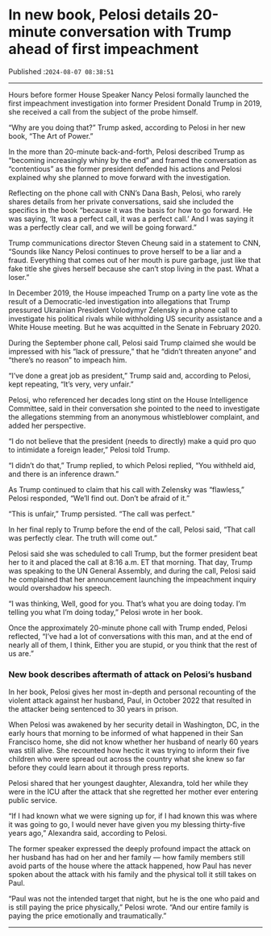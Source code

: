 # In new book, Pelosi details 20-minute conversation with Trump ahead of first impeachment

Published :`2024-08-07 08:38:51`

---

Hours before former House Speaker Nancy Pelosi formally launched the first impeachment investigation into former President Donald Trump in 2019, she received a call from the subject of the probe himself.

“Why are you doing that?” Trump asked, according to Pelosi in her new book, “The Art of Power.”

In the more than 20-minute back-and-forth, Pelosi described Trump as “becoming increasingly whiny by the end” and framed the conversation as “contentious” as the former president defended his actions and Pelosi explained why she planned to move forward with the investigation.

Reflecting on the phone call with CNN’s Dana Bash, Pelosi, who rarely shares details from her private conversations, said she included the specifics in the book “because it was the basis for how to go forward. He was saying, ‘It was a perfect call, it was a perfect call.’ And I was saying it was a perfectly clear call, and we will be going forward.”

Trump communications director Steven Cheung said in a statement to CNN, “Sounds like Nancy Pelosi continues to prove herself to be a liar and a fraud. Everything that comes out of her mouth is pure garbage, just like that fake title she gives herself because she can’t stop living in the past. What a loser.”

In December 2019, the House impeached Trump on a party line vote as the result of a Democratic-led investigation into allegations that Trump pressured Ukrainian President Volodymyr Zelensky in a phone call to investigate his political rivals while withholding US security assistance and a White House meeting. But he was acquitted in the Senate in February 2020.

During the September phone call, Pelosi said Trump claimed she would be impressed with his “lack of pressure,” that he “didn’t threaten anyone” and “there’s no reason” to impeach him.

“I’ve done a great job as president,” Trump said and, according to Pelosi, kept repeating, “It’s very, very unfair.”

Pelosi, who referenced her decades long stint on the House Intelligence Committee, said in their conversation she pointed to the need to investigate the allegations stemming from an anonymous whistleblower complaint, and added her perspective.

“I do not believe that the president (needs to directly) make a quid pro quo to intimidate a foreign leader,” Pelosi told Trump.

“I didn’t do that,” Trump replied, to which Pelosi replied, “You withheld aid, and there is an inference drawn.”

As Trump continued to claim that his call with Zelensky was “flawless,” Pelosi responded, “We’ll find out. Don’t be afraid of it.”

“This is unfair,” Trump persisted. “The call was perfect.”

In her final reply to Trump before the end of the call, Pelosi said, “That call was perfectly clear. The truth will come out.”

Pelosi said she was scheduled to call Trump, but the former president beat her to it and placed the call at 8:16 a.m. ET that morning. That day, Trump was speaking to the UN General Assembly, and during the call, Pelosi said he complained that her announcement launching the impeachment inquiry would overshadow his speech.

“I was thinking, Well, good for you. That’s what you are doing today. I’m telling you what I’m doing today,” Pelosi wrote in her book.

Once the approximately 20-minute phone call with Trump ended, Pelosi reflected, “I’ve had a lot of conversations with this man, and at the end of nearly all of them, I think, Either you are stupid, or you think that the rest of us are.”

### New book describes aftermath of attack on Pelosi’s husband

In her book, Pelosi gives her most in-depth and personal recounting of the violent attack against her husband, Paul, in October 2022 that resulted in the attacker being sentenced to 30 years in prison.

When Pelosi was awakened by her security detail in Washington, DC, in the early hours that morning to be informed of what happened in their San Francisco home, she did not know whether her husband of nearly 60 years was still alive. She recounted how hectic it was trying to inform their five children who were spread out across the country what she knew so far before they could learn about it through press reports.

Pelosi shared that her youngest daughter, Alexandra, told her while they were in the ICU after the attack that she regretted her mother ever entering public service.

“If I had known what we were signing up for, if I had known this was where it was going to go, I would never have given you my blessing thirty-five years ago,” Alexandra said, according to Pelosi.

The former speaker expressed the deeply profound impact the attack on her husband has had on her and her family — how family members still avoid parts of the house where the attack happened, how Paul has never spoken about the attack with his family and the physical toll it still takes on Paul.

“Paul was not the intended target that night, but he is the one who paid and is still paying the price physically,” Pelosi wrote. “And our entire family is paying the price emotionally and traumatically.”

---

